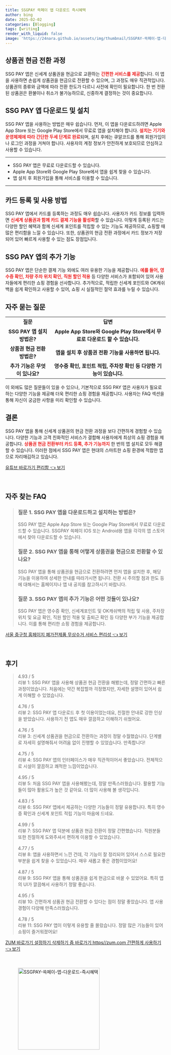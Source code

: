 ```yaml
---
title: SSGPAY 쓱페이 앱 다운로드 즉시혜택
author: bing
date: 2025-02-02
categories: [Blogging]
tags: [writing]
render_with_liquid: false
image: 'https://24nara.github.io/assets/img/thumbnail/SSGPAY-쓱페이-앱-다운로드-즉시혜택.webp'
---
```



<h2 id='상품권 현금 전환 과정'>상품권 현금 전환 과정</h2>

<p>SSG PAY 앱은 신세계 상품권을 현금으로 교환하는 <b><span style="color: #ee2323;">간편한 서비스를 제공</span></b>합니다. 이 앱을 사용하면 손쉽게 상품권을 현금으로 전환할 수 있으며, 그 과정도 매우 직관적입니다. 상품권의 종류와 금액에 따라 전환 한도가 다르니 사전에 확인이 필요합니다. 한 번 전환된 상품권은 환불이나 취소가 불가능하므로, 신중하게 결정하는 것이 중요합니다.</p>

<h2 id='SSG PAY 앱 다운로드 및 설치'>SSG PAY 앱 다운로드 및 설치</h2>

<p>SSG PAY 앱을 사용하는 방법은 매우 쉽습니다. 먼저, 이 앱을 다운로드하려면 Apple App Store 또는 Google Play Store에서 무료로 앱을 설치해야 합니다. <b><span style="color: #ee2323;">설치는 기기와 운영체제에 따라 간단한 두세 단계로 완료</span></b>되며, 설치 후에는 큐알코드를 통해 회원가입이나 로그인 과정을 거쳐야 합니다. 사용자의 계정 정보가 안전하게 보호되므로 안심하고 사용할 수 있습니다.</p>

<hr />

<ul>
    <li>SSG PAY 앱은 무료로 다운로드할 수 있습니다.</li>
    <li>Apple App Store와 Google Play Store에서 앱을 쉽게 찾을 수 있습니다.</li>
    <li>앱 설치 후 회원가입을 통해 서비스를 이용할 수 있습니다.</li>
</ul>

<hr />

<h2 id='카드 등록 및 사용 방법'>카드 등록 및 사용 방법</h2>

<p>SSG PAY 앱에서 카드를 등록하는 과정도 매우 쉽습니다. 사용자가 카드 정보를 입력하면 <b><span style="color: #ee2323;">신세계 상품권과 함께 카드 결제 기능을 활성화</span></b>할 수 있습니다. 이렇게 등록된 카드는 다양한 할인 혜택과 함께 신세계 포인트를 적립할 수 있는 기능도 제공하므로, 쇼핑할 때 많은 편리함을 느낄 수 있습니다. 또한, 상품권의 현금 전환 과정에서 카드 정보가 저장되어 있어 빠르게 사용할 수 있는 점도 장점입니다.</p>

<h2 id='SSG PAY 앱의 추가 기능'>SSG PAY 앱의 추가 기능</h2>

<p>SSG PAY 앱은 단순한 결제 기능 외에도 여러 유용한 기능을 제공합니다. <b><span style="color: #ee2323;">예를 들어, 영수증 확인, 차량 주차 위치 확인, 직원 할인 적용</span></b> 등 다양한 서비스가 포함되어 있어 사용자들에게 편리한 쇼핑 경험을 선사합니다. 추가적으로, 적립한 신세계 포인트와 OK캐쉬백을 쉽게 확인하고 사용할 수 있어, 쇼핑 시 실질적인 절약 효과를 누릴 수 있습니다.</p>

<h2 id='자주 묻는 질문'>자주 묻는 질문</h2>

<table>
    <tr>
        <td style="text-align: center; height: 17px;"><b>질문</b></td>
        <td style="text-align: center; height: 17px;"><b>답변</b></td>
    </tr>
    <tr>
        <td style="text-align: center; height: 17px;"><b>SSG PAY 앱 설치 방법은?</b></td>
        <td style="text-align: center; height: 17px;"><b>Apple App Store와 Google Play Store에서 무료로 다운로드 할 수 있습니다.</b></td>
    </tr>
    <tr>
        <td style="text-align: center; height: 17px;"><b>상품권 현금 전환 방법은?</b></td>
        <td style="text-align: center; height: 17px;"><b>앱을 설치 후 상품권 전환 기능을 사용하면 됩니다.</b></td>
    </tr>
    <tr>
        <td style="text-align: center; height: 17px;"><b>추가 기능은 무엇이 있나요?</b></td>
        <td style="text-align: center; height: 17px;"><b>영수증 확인, 포인트 적립, 주차장 확인 등 다양한 기능이 있습니다.</b></td>
    </tr>
</table>

<p>이 외에도 많은 질문들이 있을 수 있으나, 기본적으로 SSG PAY 앱은 사용자가 필요로 하는 다양한 기능을 제공해 더욱 편리한 쇼핑 경험을 제공합니다. 사용자는 FAQ 섹션을 통해 자신이 궁금한 사항을 미리 확인할 수 있습니다.</p>

<h2 id='결론'>결론</h2>

<p>SSG PAY 앱을 통해 신세계 상품권의 현금 전환 과정을 보다 간편하게 경험할 수 있습니다. 다양한 기능과 고객 친화적인 서비스가 결합해 사용자에게 최상의 쇼핑 경험을 제공합니다. <b><span style="color: #ee2323;">상품권 현금 전환부터 카드 등록, 추가 기능까지</span></b> 한 번의 앱 설치로 모두 해결할 수 있습니다. 이러한 점에서 SSG PAY 앱은 현대의 스마트한 쇼핑 환경에 적합한 앱으로 자리매김하고 있습니다.</p>


<p><a class="click-button" title="유튜브 바로가기 편리함" href="https://24nara.github.io/posts/%EC%9C%A0%ED%8A%9C%EB%B8%8C-%EB%B0%94%EB%A1%9C%EA%B0%80%EA%B8%B0-%ED%8E%B8%EB%A6%AC%ED%95%A8/" rel="dofollow">유튜브 바로가기 편리함 👈 보기</a></p><br>
<h2 id='자주_찾는_FAQ'>자주 찾는 FAQ</h2>
<div itemscope="" itemtype="https://schema.org/FAQPage"> 
<blockquote> 
<div itemscope="" itemprop="mainEntity" itemtype="https://schema.org/Question"> 
<h3 itemprop="name">질문 1. SSG PAY 앱을 다운로드하고 설치하는 방법은?</h3> 
<div itemscope="" itemprop="acceptedAnswer" itemtype="https://schema.org/Answer"> 
<span itemprop="text"> 
<p>SSG PAY 앱은 Apple App Store 또는 Google Play Store에서 무료로 다운로드할 수 있습니다. SSGPAY 쓱페이 IOS 또는 Android용 앱을 각각의 앱 스토어에서 찾아 다운로드할 수 있습니다.</p> 
</span> 
</div> 
</div> 

<div itemscope="" itemprop="mainEntity" itemtype="https://schema.org/Question"> 
<h3 itemprop="name">질문 2. SSG PAY 앱을 통해 어떻게 상품권을 현금으로 전환할 수 있나요?</h3> 
<div itemscope="" itemprop="acceptedAnswer" itemtype="https://schema.org/Answer"> 
<span itemprop="text"> 
<p>SSG PAY 앱을 통해 상품권을 현금으로 전환하려면 먼저 앱을 설치한 후, 해당 기능을 이용하여 상세한 안내를 따라가시면 됩니다. 전환 시 주의할 점과 한도 등에 대해서는 홈페이지나 앱 내 공지를 참고하시기 바랍니다.</p> 
</span> 
</div> 
</div> 

<div itemscope="" itemprop="mainEntity" itemtype="https://schema.org/Question"> 
<h3 itemprop="name">질문 3. SSG PAY 앱의 추가 기능은 어떤 것들이 있나요?</h3> 
<div itemscope="" itemprop="acceptedAnswer" itemtype="https://schema.org/Answer"> 
<span itemprop="text"> 
<p>SSG PAY 앱은 영수증 확인, 신세계포인트 및 OK캐쉬백의 적립 및 사용, 주차장 위치 및 요금 확인, 직원 할인 적용 및 출퇴근 확인 등 다양한 부가 기능을 제공합니다. 이를 통해 편리한 쇼핑 경험을 제공합니다.</p> 
</span> 
</div> 
</div> 

</blockquote> 
</div>
<p><a class="click-button" title="서울 중구청 홈페이지 폐가전제품 무상수거 서비스 편리성" href="https://24nara.github.io/posts/%EC%84%9C%EC%9A%B8-%EC%A4%91%EA%B5%AC%EC%B2%AD-%ED%99%88%ED%8E%98%EC%9D%B4%EC%A7%80-%ED%8F%90%EA%B0%80%EC%A0%84%EC%A0%9C%ED%92%88-%EB%AC%B4%EC%83%81%EC%88%98%EA%B1%B0-%EC%84%9C%EB%B9%84%EC%8A%A4-%ED%8E%B8%EB%A6%AC%EC%84%B1/" rel="dofollow">서울 중구청 홈페이지 폐가전제품 무상수거 서비스 편리성 👈 보기</a></p><br>
<h2 id='후기'>후기</h2>
<div itemscope itemtype="https://schema.org/Product">
  <blockquote>
  <div itemprop="review" itemscope itemtype="https://schema.org/Review">
      <div itemprop="reviewRating" itemscope itemtype="https://schema.org/Rating"> <span itemprop="ratingValue">4.93</span> / <span itemprop="bestRating">5</span> </div>
      <span itemprop="reviewBody">리뷰 1: SSG PAY 앱을 사용해 상품권 현금 전환을 해봤는데, 정말 간편하고 빠른 과정이었습니다. 처음에는 약간 복잡할까 걱정했지만, 자세한 설명이 있어서 쉽게 이해할 수 있었습니다.</span>
  </div>
  <br>
  <div itemprop="review" itemscope itemtype="https://schema.org/Review">
      <div itemprop="reviewRating" itemscope itemtype="https://schema.org/Rating"> <span itemprop="ratingValue">4.76</span> / <span itemprop="bestRating">5</span> </div>
      <span itemprop="reviewBody">리뷰 2: SSG PAY 앱 다운로드 후 첫 이용이었는데요, 친절한 안내로 강한 인상을 받았습니다. 사용하기 전 앱도 매우 깔끔하고 이해하기 쉬웠어요.</span>
  </div>
  <br>
  <div itemprop="review" itemscope itemtype="https://schema.org/Review">
      <div itemprop="reviewRating" itemscope itemtype="https://schema.org/Rating"> <span itemprop="ratingValue">4.76</span> / <span itemprop="bestRating">5</span> </div>
      <span itemprop="reviewBody">리뷰 3: 신세계 상품권을 현금으로 전환하는 과정이 정말 수월했습니다. 단계별로 자세히 설명해줘서 어려움 없이 진행할 수 있었습니다. 만족합니다!</span>
  </div>
  <br>
  <div itemprop="review" itemscope itemtype="https://schema.org/Review">
      <div itemprop="reviewRating" itemscope itemtype="https://schema.org/Rating"> <span itemprop="ratingValue">4.75</span> / <span itemprop="bestRating">5</span> </div>
      <span itemprop="reviewBody">리뷰 4: SSG PAY 앱의 인터페이스가 매우 직관적이어서 좋았습니다. 전체적으로 시설이 깔끔하고 쾌적한 느낌이었습니다.</span>
  </div>
  <br>
  <div itemprop="review" itemscope itemtype="https://schema.org/Review">
      <div itemprop="reviewRating" itemscope itemtype="https://schema.org/Rating"> <span itemprop="ratingValue">4.95</span> / <span itemprop="bestRating">5</span> </div>
      <span itemprop="reviewBody">리뷰 5: 처음 SSG PAY 앱을 사용해봤는데, 정말 만족스러웠습니다. 활용할 기능들이 많아 활용도가 높은 것 같아요. 더 많이 사용해 볼 생각입니다.</span>
  </div>
  <br>
  <div itemprop="review" itemscope itemtype="https://schema.org/Review">
      <div itemprop="reviewRating" itemscope itemtype="https://schema.org/Rating"> <span itemprop="ratingValue">4.83</span> / <span itemprop="bestRating">5</span> </div>
      <span itemprop="reviewBody">리뷰 6: SSG PAY 앱에서 제공하는 다양한 기능들이 정말 유용합니다. 특히 영수증 확인과 신세계 포인트 적립 기능이 마음에 드네요.</span>
  </div>
  <br>
  <div itemprop="review" itemscope itemtype="https://schema.org/Review">
      <div itemprop="reviewRating" itemscope itemtype="https://schema.org/Rating"> <span itemprop="ratingValue">4.99</span> / <span itemprop="bestRating">5</span> </div>
      <span itemprop="reviewBody">리뷰 7: SSG PAY 앱 덕분에 상품권 현금 전환이 정말 간편했습니다. 직원분들 또한 친절하게 도와주셔서 편하게 이용할 수 있었습니다.</span>
  </div>
  <br>
  <div itemprop="review" itemscope itemtype="https://schema.org/Review">
      <div itemprop="reviewRating" itemscope itemtype="https://schema.org/Rating"> <span itemprop="ratingValue">4.77</span> / <span itemprop="bestRating">5</span> </div>
      <span itemprop="reviewBody">리뷰 8: 앱을 사용하면서 느낀 건데, 각 기능이 잘 정리되어 있어서 스스로 필요한 부분을 쉽게 찾을 수 있었습니다. 매우 새롭고 좋은 경험이었어요!</span>
  </div>
  <br>
  <div itemprop="review" itemscope itemtype="https://schema.org/Review">
      <div itemprop="reviewRating" itemscope itemtype="https://schema.org/Rating"> <span itemprop="ratingValue">4.87</span> / <span itemprop="bestRating">5</span> </div>
      <span itemprop="reviewBody">리뷰 9: SSG PAY 앱을 통해 상품권을 쉽게 현금으로 바꿀 수 있었어요. 특히 앱의 UI가 깔끔해서 사용하기 정말 좋습니다.</span>
  </div>
  <br>
  <div itemprop="review" itemscope itemtype="https://schema.org/Review">
      <div itemprop="reviewRating" itemscope itemtype="https://schema.org/Rating"> <span itemprop="ratingValue">4.95</span> / <span itemprop="bestRating">5</span> </div>
      <span itemprop="reviewBody">리뷰 10: 간편하게 상품권 현금 전환할 수 있다는 점이 정말 좋았습니다. 앱 사용 경험이 다양해 만족스러웠습니다.</span>
  </div>
  <br>
  <div itemprop="review" itemscope itemtype="https://schema.org/Review">
      <div itemprop="reviewRating" itemscope itemtype="https://schema.org/Rating"> <span itemprop="ratingValue">4.78</span> / <span itemprop="bestRating">5</span> </div>
      <span itemprop="reviewBody">리뷰 11: SSG PAY 앱이 이렇게 유용할 줄 몰랐습니다. 정말 많은 기능들이 있어 쇼핑이 즐거워졌어요!</span>
  </div>
  </blockquote>
</div>
<p><a class="click-button" title="ZUM 바로가기 설정하기 삭제하기 줌 바로가기 https//zum.com 간편하게 사용하기" href="https://24nara.github.io/posts/ZUM-%EB%B0%94%EB%A1%9C%EA%B0%80%EA%B8%B0-%EC%84%A4%EC%A0%95%ED%95%98%EA%B8%B0-%EC%82%AD%EC%A0%9C%ED%95%98%EA%B8%B0-%EC%A4%8C-%EB%B0%94%EB%A1%9C%EA%B0%80%EA%B8%B0-httpszum.com-%EA%B0%84%ED%8E%B8%ED%95%98%EA%B2%8C-%EC%82%AC%EC%9A%A9%ED%95%98%EA%B8%B0/" rel="dofollow">ZUM 바로가기 설정하기 삭제하기 줌 바로가기 https//zum.com 간편하게 사용하기 👈 보기</a></p><br>
<figure class="image"><img src="https://24nara.github.io/assets/img/thumbnail/SSGPAY-쓱페이-앱-다운로드-즉시혜택.webp" alt="SSGPAY-쓱페이-앱-다운로드-즉시혜택" width="256" height="256"></figure>